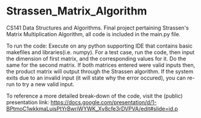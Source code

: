 # Strassen_Matrix_Algorithm
CS141 Data Structures and Algorithms. Final project pertaining Strassen's Matrix Multiplication Algorithm, all code is included in the main.py file. 

To run the code: Execute on any python supporting IDE that contains basic makefiles and libraries(i.e. numpy). For a test case, run the code, then input the dimension of first matrix, and the corresponding values for it. Do the same for the second matrix. If both matrices entered were valid inputs then, the product matrix will output through the Strassen algorithm. If the system exits due to an invalid input (it will state why the error occured), you can re-run to try a new valid input.


To reference a more detailed break-down of the code, visit the (public) presentation link:
https://docs.google.com/presentation/d/1-BPtmoC1wkkmaLujsPtYrBwriWYWK_Xy8cfe3rDVPVA/edit#slide=id.p 
